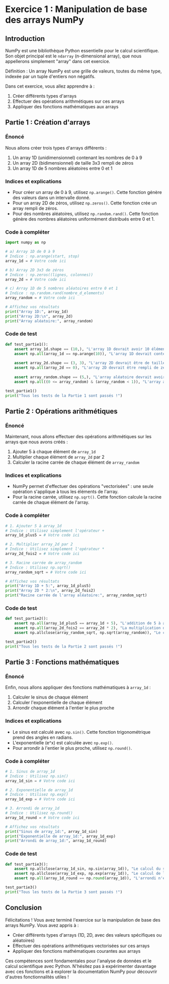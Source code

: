 # Exercice 1 : Manipulation de base des arrays NumPy

## Introduction

NumPy est une bibliothèque Python essentielle pour le calcul scientifique. Son objet principal est le `ndarray` (n-dimensional array), que nous appellerons simplement "array" dans cet exercice.

Définition : Un array NumPy est une grille de valeurs, toutes du même type, indexée par un tuple d'entiers non négatifs.

Dans cet exercice, vous allez apprendre à :
1. Créer différents types d'arrays
2. Effectuer des opérations arithmétiques sur ces arrays
3. Appliquer des fonctions mathématiques aux arrays

## Partie 1 : Création d'arrays

### Énoncé

Nous allons créer trois types d'arrays différents :

1. Un array 1D (unidimensionnel) contenant les nombres de 0 à 9
2. Un array 2D (bidimensionnel) de taille 3x3 rempli de zéros
3. Un array 1D de 5 nombres aléatoires entre 0 et 1

### Indices et explications

- Pour créer un array de 0 à 9, utilisez `np.arange()`. Cette fonction génère des valeurs dans un intervalle donné.
- Pour un array 2D de zéros, utilisez `np.zeros()`. Cette fonction crée un array rempli de zéros.
- Pour des nombres aléatoires, utilisez `np.random.rand()`. Cette fonction génère des nombres aléatoires uniformément distribués entre 0 et 1.

### Code à compléter

```python
import numpy as np

# a) Array 1D de 0 à 9
# Indice : np.arange(start, stop)
array_1d = # Votre code ici

# b) Array 2D 3x3 de zéros
# Indice : np.zeros((lignes, colonnes))
array_2d = # Votre code ici

# c) Array 1D de 5 nombres aléatoires entre 0 et 1
# Indice : np.random.rand(nombre_d_elements)
array_random = # Votre code ici

# Affichez vos résultats
print("Array 1D:", array_1d)
print("Array 2D:\n", array_2d)
print("Array aléatoire:", array_random)
```

### Code de test

```python
def test_partie1():
    assert array_1d.shape == (10,), "L'array 1D devrait avoir 10 éléments"
    assert np.all(array_1d == np.arange(10)), "L'array 1D devrait contenir les nombres de 0 à 9"
    
    assert array_2d.shape == (3, 3), "L'array 2D devrait être de taille 3x3"
    assert np.all(array_2d == 0), "L'array 2D devrait être rempli de zéros"
    
    assert array_random.shape == (5,), "L'array aléatoire devrait avoir 5 éléments"
    assert np.all((0 <= array_random) & (array_random < 1)), "L'array aléatoire devrait contenir des nombres entre 0 et 1"

test_partie1()
print("Tous les tests de la Partie 1 sont passés !")
```

## Partie 2 : Opérations arithmétiques

### Énoncé

Maintenant, nous allons effectuer des opérations arithmétiques sur les arrays que nous avons créés :

1. Ajouter 5 à chaque élément de `array_1d`
2. Multiplier chaque élément de `array_2d` par 2
3. Calculer la racine carrée de chaque élément de `array_random`

### Indices et explications

- NumPy permet d'effectuer des opérations "vectorisées" : une seule opération s'applique à tous les éléments de l'array.
- Pour la racine carrée, utilisez `np.sqrt()`. Cette fonction calcule la racine carrée de chaque élément de l'array.

### Code à compléter

```python
# 1. Ajouter 5 à array_1d
# Indice : Utilisez simplement l'opérateur +
array_1d_plus5 = # Votre code ici

# 2. Multiplier array_2d par 2
# Indice : Utilisez simplement l'opérateur *
array_2d_fois2 = # Votre code ici

# 3. Racine carrée de array_random
# Indice : Utilisez np.sqrt()
array_random_sqrt = # Votre code ici

# Affichez vos résultats
print("Array 1D + 5:", array_1d_plus5)
print("Array 2D * 2:\n", array_2d_fois2)
print("Racine carrée de l'array aléatoire:", array_random_sqrt)
```

### Code de test

```python
def test_partie2():
    assert np.all(array_1d_plus5 == array_1d + 5), "L'addition de 5 à array_1d n'est pas correcte"
    assert np.all(array_2d_fois2 == array_2d * 2), "La multiplication de array_2d par 2 n'est pas correcte"
    assert np.allclose(array_random_sqrt, np.sqrt(array_random)), "Le calcul de la racine carrée de array_random n'est pas correct"

test_partie2()
print("Tous les tests de la Partie 2 sont passés !")
```

## Partie 3 : Fonctions mathématiques

### Énoncé

Enfin, nous allons appliquer des fonctions mathématiques à `array_1d` :

1. Calculer le sinus de chaque élément
2. Calculer l'exponentielle de chaque élément
3. Arrondir chaque élément à l'entier le plus proche

### Indices et explications

- Le sinus est calculé avec `np.sin()`. Cette fonction trigonométrique prend des angles en radians.
- L'exponentielle (e^x) est calculée avec `np.exp()`.
- Pour arrondir à l'entier le plus proche, utilisez `np.round()`.

### Code à compléter

```python
# 1. Sinus de array_1d
# Indice : Utilisez np.sin()
array_1d_sin = # Votre code ici

# 2. Exponentielle de array_1d
# Indice : Utilisez np.exp()
array_1d_exp = # Votre code ici

# 3. Arrondi de array_1d
# Indice : Utilisez np.round()
array_1d_round = # Votre code ici

# Affichez vos résultats
print("Sinus de array_1d:", array_1d_sin)
print("Exponentielle de array_1d:", array_1d_exp)
print("Arrondi de array_1d:", array_1d_round)
```

### Code de test

```python
def test_partie3():
    assert np.allclose(array_1d_sin, np.sin(array_1d)), "Le calcul du sinus n'est pas correct"
    assert np.allclose(array_1d_exp, np.exp(array_1d)), "Le calcul de l'exponentielle n'est pas correct"
    assert np.all(array_1d_round == np.round(array_1d)), "L'arrondi n'est pas correct"

test_partie3()
print("Tous les tests de la Partie 3 sont passés !")
```

## Conclusion

Félicitations ! Vous avez terminé l'exercice sur la manipulation de base des arrays NumPy. Vous avez appris à :
- Créer différents types d'arrays (1D, 2D, avec des valeurs spécifiques ou aléatoires)
- Effectuer des opérations arithmétiques vectorisées sur ces arrays
- Appliquer des fonctions mathématiques courantes aux arrays

Ces compétences sont fondamentales pour l'analyse de données et le calcul scientifique avec Python. N'hésitez pas à expérimenter davantage avec ces fonctions et à explorer la documentation NumPy pour découvrir d'autres fonctionnalités utiles !